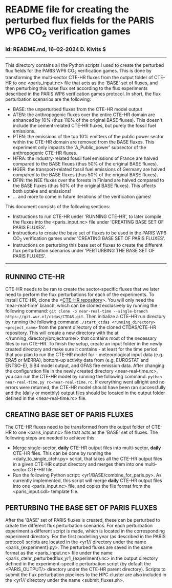 # README file for creating the perturbed flux fields for the PARIS WP6 CO<sub>2</sub> verification games 
### Id: README.md, 16-02-2024 D. Kivits $
---
This directory contains all the Python scripts I used to create the perturbed flux fields for the PARIS WP6 CO<sub>2</sub> verification games. This is done by transforming the multi-sector CTE-HR fluxes from the output folder of CTE-HR to one <paris_input.nc> file that acts as the 'BASE' set of fluxes, and then perturbing this base flux set according to the flux experiments described in the PARIS WP6 verification games protocol. In short, the flux perturbation scenarios are the following:
- BASE: the unperturbed fluxes from the CTE-HR model output
- ATEN: the anthropogenic fluxes over the entire CTE-HR domain are enhanced by 10% (thus 110% of the original BASE fluxes). This doesn't include the cement-related CTE-HR fluxes, but purely the fossil fuel emissions.
- PTEN: the emissions of the top 10% emitters of the public power sector within the CTE-HR domain are removed from the BASE fluxes. This experiment only impacts the 'A_Public_power' subsector of the anthropogenic CTE-HR fluxes.
- HFRA: the industry-related fossil fuel emissions of France are halved compared to the BASE flxues (thus 50% of the original BASE fluxes).
- HGER: the transport-related fossil fuel emissions of Germany are halved compared to the BASE fluxes (thus 50% of the original BASE fluxes).
- DFIN: the NEE fluxes over the forests in Finland are halved compared to the BASE fluxes (thus 50% of the original BASE fluxes). This affects both uptake and emissions!
- ... and more to come in future iterations of the verification games!

This document consists of the following sections:
- Instructions to run CTE-HR under 'RUNNING CTE-HR', to later compile the fluxes into the <paris_input.nc> file under 'CREATING BASE SET OF PARIS FLUXES'.
- Instructions to create the base set of fluxes to be used in the PARIS WP6 CO<sub>2</sub> verification games under 'CREATING BASE SET OF PARIS FLUXES'. 
- Instructions on perturbing this base set of fluxes to create the different flux perturbation scenarios under 'PERTURBING THE BASE SET OF PARIS FLUXES'.
---

## RUNNING CTE-HR
CTE-HR needs to be ran to create the sector-specific fluxes that we later need to perform the flux perturbations for each of the experiments. To install CTE-HR, clone the <[CTE-HR repository](https://git.wur.nl/ctdas/CTDAS.git)>. You will only need the 'near-real-time' branch, which can be cloned exclusively by running the following command: `git clone -b near-real-time --single-branch https://git.wur.nl/ctdas/CTDAS.git`. Then initialize a CTE-HR run directory by running the following command `./start_ctdas <running_directory> <project_name>` from the parent directory of the cloned CTDAS/CTE-HR repository. This will create a new directory with the at </running_directory/projectname/> that contains most of the necessary files to run CTE-HR. To finish the setup, create an input folder in the newly created directory and make sure it contains - at least for the time period that you plan to run the CTE-HR model for - meteorological input data (e.g. ERA5 or MERRA), bottom-up activity data from (e.g. EUROSTAT and ENTSO-E), SiB4 model output, and GFAS fire emission data. After changing the configuration file in the newly created directory <near-real-time.rc>, you can run the CTE-HR model by running the following command: `python near-real-time.py rc=near-real-time.rc`. If everything went allright and no errors were returned, the CTE-HR model should have been ran successfully and the (daily or monthly) output files should be located in the output folder defined in the <near-real-time.rc> file. 

## CREATING BASE SET OF PARIS FLUXES
The CTE-HR fluxes need to be transformed from the output folder of CTE-HR to one <paris_input.nc> file that acts as the 'BASE' set of fluxes. The following steps are needed to achieve this:
- Merge single-sector, **daily** CTE-HR output files into multi-sector, **daily** CTE-HR files. This can be done by running the <daily_to_single_ctehr.py> script, that takes all the CTE-HR output files in a given CTE-HR output directory and merges them into one multi-sector CTE-HR file.
- Run the following Python script: <yr1/BASE/combine_for_paris.py>. As currently implemented, this script will merge **daily** CTE-HR output files into one <paris_input.nc> file, and copies the file format from the <paris_input.cdl> template file. 

## PERTURBING THE BASE SET OF PARIS FLUXES
After the 'BASE' set of PARIS fluxes is created, these can be perturbed to create the different flux perturbation scenarios. For each perturbation experiment a different script is made, which is located in the corresponding experiment directory. For the first modelling year (as described in the PARIS protocol) scripts are located in the <yr1/<experiment>/ directory under the name <paris_{experiment}.py>. The perturbed fluxes are saved in the same format as the <paris_input.nc> file under the name <paris_ctehr_perturbedflux_yr1_{experiment}.nc> in the output directory defined in the experiment-specific perturbation script (by default the <PARIS_OUTPUT/> directory under the CTE-HR parent directory). Scripts to submit the flux perturbation pipelines to the HPC cluster are also included in the <yr1/<experiment>/ directory under the name <submit_fluxes.sh>.